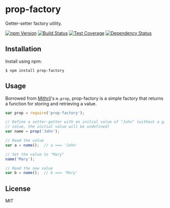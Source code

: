 # prop-factory

Getter-setter factory utility.

[![npm Version][npm-badge]][npm]
[![Build Status][build-badge]][build-status]
[![Test Coverage][coverage-badge]][coverage-result]
[![Dependency Status][dep-badge]][dep-status]

## Installation

Install using npm:

    $ npm install prop-factory

## Usage

Borrowed from [Mithril][mithril]'s `m.prop`, prop-factory is a simple
factory that returns a function for storing and retrieving a value.

```js
var prop = require('prop-factory');

// Define a setter-getter with an initial value of "John" (without a given
// value, the initial value will be undefined)
var name = prop('John');

// Read the value
var a = name();  // a === 'John'

// Set the value to "Mary"
name('Mary');

// Read the new value
var b = name();  // b === 'Mary'
```

## License

MIT

[build-badge]: https://img.shields.io/travis/jimf/prop-factory/master.svg
[build-status]: https://travis-ci.org/jimf/prop-factory
[npm-badge]: https://img.shields.io/npm/v/prop-factory.svg
[npm]: https://www.npmjs.org/package/prop-factory
[coverage-badge]: https://img.shields.io/coveralls/jimf/prop-factory.svg
[coverage-result]: https://coveralls.io/r/jimf/prop-factory
[dep-badge]: https://img.shields.io/david/jimf/prop-factory.svg
[dep-status]: https://david-dm.org/jimf/prop-factory
[mithril]: http://mithril.js.org/
